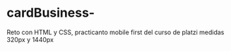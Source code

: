 # cardBusiness-
Reto con HTML y CSS, practicanto mobile first del curso de platzi medidas 320px y 1440px
